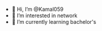 - 👋 Hi, I’m @Kamal059
- 👀 I’m interested in network
- 🌱 I’m currently learning bachelor's

<!---
Kamal059/Kamal059 is a ✨ special ✨ repository because its `README.md` (this file) appears on your GitHub profile.
You can click the Preview link to take a look at your changes.
--->
